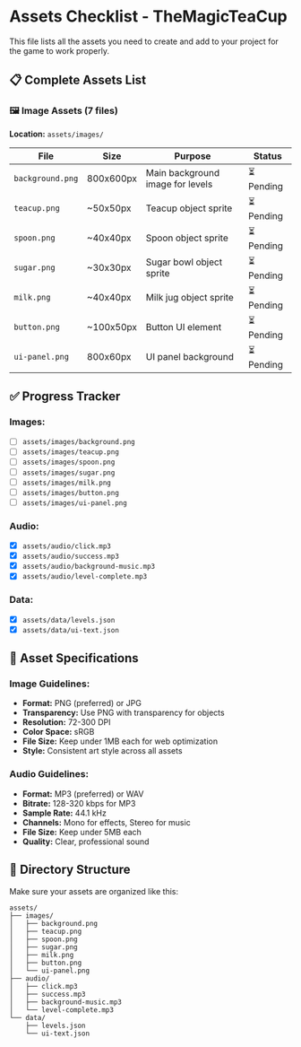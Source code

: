 # Assets Checklist - TheMagicTeaCup

This file lists all the assets you need to create and add to your project for the game to work properly.

## 📋 **Complete Assets List**

### 🖼️ **Image Assets** (7 files)
**Location:** `assets/images/`

| File | Size | Purpose | Status |
|------|------|---------|--------|
| `background.png` | 800x600px | Main background image for levels | ⏳ Pending |
| `teacup.png` | ~50x50px | Teacup object sprite | ⏳ Pending |
| `spoon.png` | ~40x40px | Spoon object sprite | ⏳ Pending |
| `sugar.png` | ~30x30px | Sugar bowl object sprite | ⏳ Pending |
| `milk.png` | ~40x40px | Milk jug object sprite | ⏳ Pending |
| `button.png` | ~100x50px | Button UI element | ⏳ Pending |
| `ui-panel.png` | 800x60px | UI panel background | ⏳ Pending |

## ✅ **Progress Tracker**

### Images:
- [ ] `assets/images/background.png`
- [ ] `assets/images/teacup.png`
- [ ] `assets/images/spoon.png`
- [ ] `assets/images/sugar.png`
- [ ] `assets/images/milk.png`
- [ ] `assets/images/button.png`
- [ ] `assets/images/ui-panel.png`

### Audio:
- [x] `assets/audio/click.mp3`
- [x] `assets/audio/success.mp3`
- [x] `assets/audio/background-music.mp3`
- [x] `assets/audio/level-complete.mp3`

### Data:
- [x] `assets/data/levels.json`
- [x] `assets/data/ui-text.json`

## 🎨 **Asset Specifications**

### Image Guidelines:
- **Format:** PNG (preferred) or JPG
- **Transparency:** Use PNG with transparency for objects
- **Resolution:** 72-300 DPI
- **Color Space:** sRGB
- **File Size:** Keep under 1MB each for web optimization
- **Style:** Consistent art style across all assets

### Audio Guidelines:
- **Format:** MP3 (preferred) or WAV
- **Bitrate:** 128-320 kbps for MP3
- **Sample Rate:** 44.1 kHz
- **Channels:** Mono for effects, Stereo for music
- **File Size:** Keep under 5MB each
- **Quality:** Clear, professional sound

## 📁 **Directory Structure**

Make sure your assets are organized like this:

```
assets/
├── images/
│   ├── background.png
│   ├── teacup.png
│   ├── spoon.png
│   ├── sugar.png
│   ├── milk.png
│   ├── button.png
│   └── ui-panel.png
├── audio/
│   ├── click.mp3
│   ├── success.mp3
│   ├── background-music.mp3
│   └── level-complete.mp3
└── data/
    ├── levels.json
    └── ui-text.json
```
